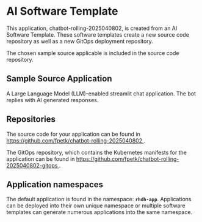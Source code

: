 # AI Software Template

This application, chatbot-rolling-2025040802, is created from an AI Software Template. These software templates create a new source code repository as well as a new GitOps deployment repository.

The chosen sample source applicable is included in the source code repository.

## Sample Source Application

A Large Language Model (LLM)-enabled streamlit chat application. The bot replies with AI generated responses.

## Repositories

The source code for your application can be found in [https://github.com/fpetk/chatbot-rolling-2025040802 ](https://github.com/fpetk/chatbot-rolling-2025040802 ).
 
The GitOps repository, which contains the Kubernetes manifests for the application can be found in 
[https://github.com/fpetk/chatbot-rolling-2025040802-gitops ](https://github.com/fpetk/chatbot-rolling-2025040802-gitops ). 

## Application namespaces 

The default application is found in the namespace: **`rhdh-app`**. Applications can be deployed into their own unique namespace or multiple software templates can generate numerous applications into the same namespace.
